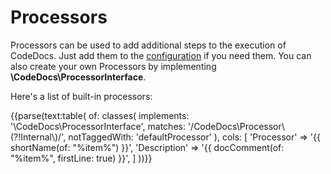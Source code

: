 # Processors

Processors can be used to add additional steps to the execution of CodeDocs.
Just add them to the [configuration](configuration.md) if you need them.
You can also create your own Processors by implementing **\CodeDocs\ProcessorInterface**.

Here's a list of built-in processors:

{{parse(text:table(
    of: classes(
        implements: '\CodeDocs\ProcessorInterface',
        matches: '/CodeDocs\\Processor\\(?!Internal\\)/',
        notTaggedWith: 'defaultProcessor'
    ),
    cols: [
        'Processor'   => '{{ shortName(of: "%item%") }}',
        'Description' => '{{ docComment(of: "%item%", firstLine: true) }}',
    ]
))}}
